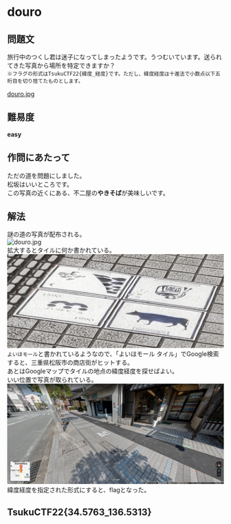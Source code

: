 # douro

## 問題文
旅行中のつくし君は迷子になってしまったようです。うつむいています。送られてきた写真から場所を特定できますか？  
`※フラグの形式はTsukuCTF22{緯度_経度}です。ただし、緯度経度は十進法で小数点以下五桁目を切り捨てたものとします。`  

[douro.jpg](files/douro.jpg)  

## 難易度
**easy**  

## 作問にあたって
ただの道を問題にしました。  
松坂はいいところです。  
この写真の近くにある、不二屋の**やきそば**が美味しいです。  

## 解法
謎の道の写真が配布される。  
![douro.jpg](files/douro.jpg)  
拡大するとタイルに何か書かれている。  
![kakudai.png](images/kakudai.png)  
`よいほモール`と書かれているようなので、「よいほモール タイル」でGoogle検索すると、三重県松阪市の商店街がヒットする。  
あとはGoogleマップでタイルの地点の緯度経度を探せばよい。  
いい位置で写真が取られている。  
![googlem.png](images/googlem.png)  
緯度経度を指定された形式にすると、flagとなった。  

## TsukuCTF22{34.5763_136.5313}